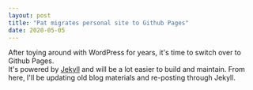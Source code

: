 ```yaml
---
layout: post
title: "Pat migrates personal site to Github Pages"
date: 2020-05-05
---
```


After toying around with WordPress for years, it's time to switch over to Github Pages.  
It's powered by [Jekyll](http://jekyllrb.com) and will be a lot easier to build and maintain. From here, I'll be updating old blog materials and re-posting through Jekyll.
